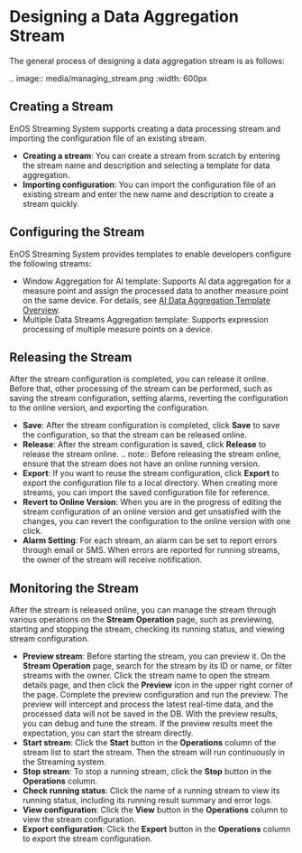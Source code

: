# Designing a Data Aggregation Stream
The general process of designing a data aggregation stream is as follows:

.. image:: media/managing_stream.png
   :width: 600px

## Creating a Stream
EnOS Streaming System supports creating a data processing stream and importing the configuration file of an existing stream.
- **Creating a stream**:  You can create a stream from scratch by entering the stream name and description and selecting a template for data aggregation.
- **Importing configuration**: You can import the configuration file of an existing stream and enter the new name and description to create a stream quickly.

## Configuring the Stream
EnOS Streaming System provides templates to enable developers configure the following streams:
- Window Aggregation for AI template: Supports AI data aggregation for a measure point and assign the processed data to another measure point on the same device. For details, see [AI Data Aggregation Template Overview](ai_template_overview).  
- Multiple Data Streams Aggregation template: Supports expression processing of multiple measure points on a device.

## Releasing the Stream
After the stream configuration is completed, you can release it online. Before that, other processing of the stream can be performed, such as saving the stream configuration, setting alarms, reverting the configuration to the online version, and exporting the configuration.
- **Save**: After the stream configuration is completed, click **Save** to save the configuration, so that the stream can be released online.
- **Release**: After the stream configuration is saved, click **Release** to release the stream online.
  .. note:: Before releasing the stream online, ensure that the stream does not have an online running version.
- **Export**: If you want to reuse the stream configuration, click **Export** to export the configuration file to a local directory. When creating more streams, you can import the saved configuration file for reference.
- **Revert to Online Version**: When you are in the progress of editing the stream configuration of an online version and get unsatisfied with the changes, you can revert the configuration to the online version with one click.
- **Alarm Setting**: For each stream, an alarm can be set to report errors through email or SMS. When errors are reported for running streams, the owner of the stream will receive notification.

## Monitoring the Stream
After the stream is released online, you can manage the stream through various operations on the **Stream Operation** page, such as previewing, starting and stopping the stream, checking its running status, and viewing stream configuration.
- **Preview stream**: Before starting the stream, you can preview it. On the **Stream Operation** page, search for the stream by its ID or name, or filter streams with the owner. Click the stream name to open the stream details page, and then click the **Preview** icon in the upper right corner of the page. Complete the preview configuration and run the preview. The preview will intercept and process the latest real-time data, and the processed data will not be saved in the DB. With the preview results, you can debug and tune the stream. If the preview results meet the expectation, you can start the stream directly.
- **Start stream**: Click the **Start** button in the **Operations** column of the stream list to start the stream. Then the stream will run continuously in the Streaming system.
- **Stop stream**: To stop a running stream, click the **Stop** button in the **Operations** column.
- **Check running status**: Click the name of a running stream to view its running status, including its running result summary and error logs.
- **View configuration**: Click the **View** button in the **Operations** column to view the stream configuration.
- **Export configuration**: Click the **Export** button in the **Operations** column to export the stream configuration.
